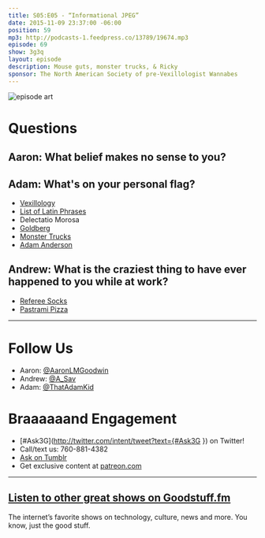 ```yaml
---
title: S05:E05 - “Informational JPEG”
date: 2015-11-09 23:37:00 -06:00
position: 59
mp3: http://podcasts-1.feedpress.co/13789/19674.mp3
episode: 69
show: 3g3q
layout: episode
description: Mouse guts, monster trucks, & Ricky
sponsor: The North American Society of pre-Vexillologist Wannabes
---
```


![episode art][1]

# Questions

## Aaron: What belief makes no sense to you?

## Adam: What's on your personal flag?

* [Vexillology][2]
* [List of Latin Phrases][3]
* Delectatio Morosa
* [Goldberg][4]
* [Monster Trucks][5]
* [Adam Anderson][6]

## Andrew: What is the craziest thing to have ever happened to you while at work?

* [Referee Socks][7]
* [Pastrami Pizza][8]

***

# Follow Us
* Aaron: [@AaronLMGoodwin](http://twitter.com/aaronlmgoodwin)
* Andrew: [@A_Sav](http://twitter.com/a_sav)
* Adam: [@ThatAdamKid](http://twitter.com/thatadamkid)

# Braaaaaand Engagement
* [#Ask3G](http://twitter.com/intent/tweet?text={#Ask3G }) on Twitter!
* Call/text us: 760-881-4382
* [Ask on Tumblr](http://3g3q.co/ask)
* Get exclusive content at [patreon.com](http://www.patreon.com/3g3q)

***

## [Listen to other great shows on Goodstuff.fm](http://goodstuff.fm/)
The internet’s favorite shows on technology, culture, news and more. You know, just the good stuff.

[1]: http://l.gdwn.co/7I8V.jpeg
[2]: https://en.wikipedia.org/wiki/Vexillology
[3]: http://bit.ly/1LZ5a6V
[4]: http://bit.ly/1QnMl0o
[5]: https://en.wikipedia.org/wiki/Monster_truck
[6]: http://bit.ly/1QnMt01
[7]: http://amzn.com/B004BAQWUM
[8]: http://bit.ly/1klaOaG
[9]: http://twitter.com/aaronlmgoodwin
[10]: http://twitter.com/a_sav
[11]: http://twitter.com/thatadamkid
[12]: http://www.patreon.com/3g3q
[13]: http://goodstuff.fm/3g3q/
